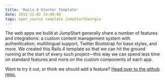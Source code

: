 ```yaml
---
title: 'Rails 4 Starter Template'
date: 2015-11-02 14:00:00
tags: open_source template JumpStartGeorgia
---
```

The web apps we build at JumpStart generally share a number of features and integrations: a custom content management system with authentication, multilingual support, Twitter Bootstrap for base styles, and more. We created this Rails 4 template so that we can hit the ground running at the start of every such project—this way we can spend less time on standard features and more on the custom components of each app.

Want to try it out, or think we should add a feature? [Head over to the github repo.][github-url]

[github-url]: https://github.com/JumpStartGeorgia/Starter-Template/
